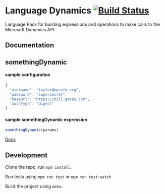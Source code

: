 Language Dynamics [![Build Status](https://travis-ci.org/OpenFn/language-dynamics.svg?branch=master)](https://travis-ci.org/OpenFn/language-dynamics)
=============

Language Pack for building expressions and operations to make calls to the Microsoft Dynamics API.

Documentation
-------------
## somethingDynamic

#### sample configuration
```js
{
  "username": "taylor@openfn.org",
  "password": "supersecret",
  "baseUrl": "https://bill.gates.com",
  "authType": "digest"
}
```

#### sample somethingDynamic expression
```js
somethingDynamic(params)
```

[Docs](docs/index)


Development
-----------

Clone the repo, run `npm install`.

Run tests using `npm run test` or `npm run test:watch`

Build the project using `make`.
